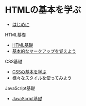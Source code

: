 # HTMLの基本を学ぶ

* [はじめに](readme.md)

HTML基礎

* [HTML基礎](html1.md)
* [基本的なマークアップを覚えよう](html2.md)

CSS基礎

* [CSSの基本を学ぶ](css1.md)
* [様々なスタイルを使ってみよう](css2.md)

JavaScript基礎

* [JavaScript基礎](javascript.md)
